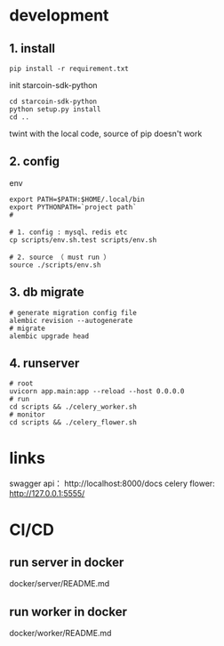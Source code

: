 # development

## 1. install
```shell
pip install -r requirement.txt
```

init starcoin-sdk-python
```shell
cd starcoin-sdk-python
python setup.py install
cd ..
```

twint with the local code, source of pip doesn't work


## 2. config

env
```shell
export PATH=$PATH:$HOME/.local/bin
export PYTHONPATH=`project path`
#

# 1. config : mysql、redis etc
cp scripts/env.sh.test scripts/env.sh

# 2. source （ must run ）
source ./scripts/env.sh
```


## 3. db migrate
```shell
# generate migration config file
alembic revision --autogenerate
# migrate
alembic upgrade head
```

## 4. runserver
```shell
# root
uvicorn app.main:app --reload --host 0.0.0.0 
# run
cd scripts && ./celery_worker.sh
# monitor
cd scripts && ./celery_flower.sh
```

# links
swagger api： http://localhost:8000/docs
celery flower: http://127.0.0.1:5555/


# CI/CD
## run server in docker
docker/server/README.md

## run worker in docker
docker/worker/README.md